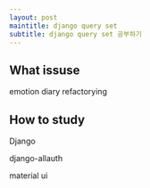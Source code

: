 ```yaml
---
layout: post
maintitle: django query set
subtitle: django query set 공부하기
---
```


## What issuse

emotion diary refactorying

## How to study

Django

django-allauth

material ui
